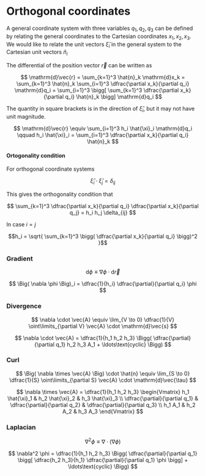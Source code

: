 # Orthogonal coordinates

A general coordinate system with three variables $q_1, q_2, q_3$ can be defined by relating the general coordinates to the Cartesian coordinates $x_1, x_2, x_3$. We would like to relate the unit vectors $\hat{\xi}_i$ in the general system to the Cartesian unit vectors $\hat{n}_i$

The differential of the position vector $\vec{r}$ can be written as

$$
\mathrm{d}\vec{r} = \sum_{k=1}^3 \hat{n}_k \mathrm{d}x_k
= \sum_{k=1}^3 \hat{n}_k \sum_{i=1}^3 \dfrac{\partial x_k}{\partial q_i} \mathrm{d}q_i
= \sum_{i=1}^3 \bigg[ \sum_{k=1}^3 \dfrac{\partial x_k}{\partial q_i} \hat{n}_k \bigg] \mathrm{d}q_i
$$

The quantity in square brackets is in the direction of $\hat{\xi}_i$, but it may not have unit magnitude.

$$
\mathrm{d}\vec{r} \equiv \sum_{i=1}^3 h_i \hat{\xi}_i \mathrm{d}q_i
\qquad
h_i \hat{\xi}_i = \sum_{i=1}^3 \dfrac{\partial x_k}{\partial q_i} \hat{n}_k
$$

#### Ortogonality condition

For orthogonal coordinate systems

$$
\hat{\xi}_i \cdot \hat{\xi}_j = \delta_{ij}
$$

This gives the orthogonality condition that

$$
\sum_{k=1}^3 \dfrac{\partial x_k}{\partial q_i} \dfrac{\partial x_k}{\partial q_j} = h_i h_j \delta_{ij}
$$

In case $i = j$

$$h_i = \sqrt{ \sum_{k=1}^3 \bigg( \dfrac{\partial x_k}{\partial q_i} \bigg)^2 }$$

### Gradient

$$
\mathrm{d}\phi \equiv \nabla \phi \cdot \mathrm{d}\vec{r}
$$

$$
\Big( \nabla \phi \Big)_i = \dfrac{1}{h_i} \dfrac{\partial}{\partial q_i} \phi
$$

### Divergence

$$
\nabla \cdot \vec{A} \equiv \lim_{V \to 0} \dfrac{1}{V} \oint\limits_{\partial V} \vec{A} \cdot \mathrm{d}\vec{s}
$$

$$
\nabla \cdot \vec{A} = \dfrac{1}{h_1 h_2 h_3} \Bigg( \dfrac{\partial}{\partial q_1} h_2 h_3 A_1 + \ldots\text{cyclic} \Bigg)
$$

### Curl

$$
\Big( \nabla \times \vec{A} \Big) \cdot \hat{n} \equiv \lim_{S \to 0} \dfrac{1}{S} \oint\limits_{\partial S} \vec{A} \cdot \mathrm{d}\vec{\tau}
$$

$$
\nabla \times \vec{A} = \dfrac{1}{h_1 h_2 h_3}
\begin{Vmatrix}
h_1 \hat{\xi}_1 & h_2 \hat{\xi}_2 & h_3 \hat{\xi}_3 \\
\dfrac{\partial}{\partial q_1} & \dfrac{\partial}{\partial q_2} & \dfrac{\partial}{\partial q_3} \\
h_1 A_1 & h_2 A_2 & h_3 A_3
\end{Vmatrix}
$$

### Laplacian

$$
\nabla^2 \phi \equiv \nabla \cdot \Big( \nabla \phi \Big)
$$

$$
\nabla^2 \phi = \dfrac{1}{h_1 h_2 h_3} \Bigg( \dfrac{\partial}{\partial q_1} \bigg[ \dfrac{h_2 h_3}{h_1} \dfrac{\partial}{\partial q_1} \phi \bigg] + \ldots\text{cyclic} \Bigg)
$$
